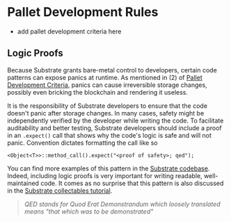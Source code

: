 # Pallet Development Rules

-   add pallet development criteria here

## Logic Proofs <a name = "qed"></a>

Because Substrate grants bare-metal control to developers, certain code patterns can expose panics
at runtime. As mentioned in (2) of [Pallet Development Criteria](#criteria), panics can cause
irreversible storage changes, possibly even bricking the blockchain and rendering it useless.

It is the responsibility of Substrate developers to ensure that the code doesn't panic after
storage changes. In many cases, safety might be independently verified by the developer while
writing the code. To facilitate auditability and better testing, Substrate developers should include
a proof in an `.expect()` call that shows why the code's logic is safe and will not panic.
Convention dictates formatting the call like so

```rust, ignore
<Object<T>>::method_call().expect("<proof of safety>; qed");
```

You can find more examples of this pattern in the
[Substrate codebase](https://github.com/paritytech/substrate/search?q=expect). Indeed, including
logic proofs is very important for writing readable, well-maintained code. It comes as no surprise
that this pattern is also discussed in the
[Substrate collectables tutorial](https://shawntabrizi.com/substrate-collectables-workshop/#/3/buying-a-kitty?id=remember-quotverify-first-write-lastquot).

> _QED stands for Quod Erat Demonstrandum which loosely translated means "that which was to be
> demonstrated"_
